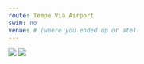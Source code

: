 ```yaml
---
route: Tempe Via Airport
swim: no
venue: # (where you ended up or ate)
---
```


<!-- content goes here, uses markdown -->

<!-- images will automatically be shown, if put in images/ttt/. must match the date of the ride, in format YYYY-MM-DD. can be jpg or png -->

![](../images/ttt/2024-05-30.png)
![](../images/ttt/2024-05-30.jpg)
